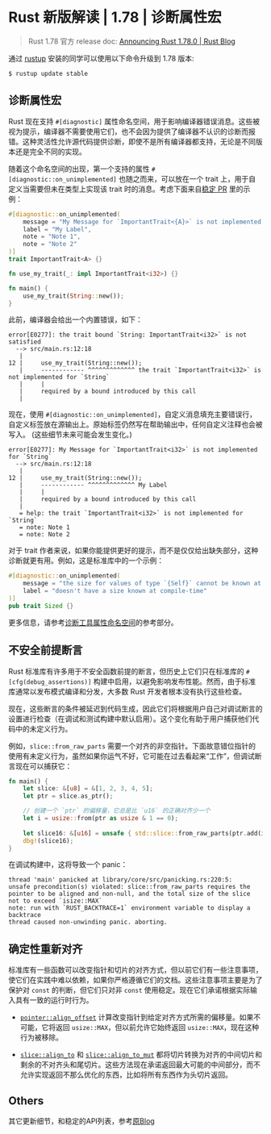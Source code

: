 # Rust 新版解读 | 1.78 | 诊断属性宏

> Rust 1.78 官方 release doc: [Announcing Rust 1.78.0 | Rust Blog](https://blog.rust-lang.org/2024/05/02/Rust-1.78.0.html)

通过 [rustup](https://www.rust-lang.org/tools/install) 安装的同学可以使用以下命令升级到 1.78 版本:

```shell
$ rustup update stable
```

## 诊断属性宏

Rust 现在支持 `#[diagnostic]` 属性命名空间，用于影响编译器错误消息。这些被视为提示，编译器不需要使用它们，也不会因为提供了编译器不认识的诊断而报错。这种灵活性允许源代码提供诊断，即使不是所有编译器都支持，无论是不同版本还是完全不同的实现。

随着这个命名空间的出现，第一个支持的属性 `#[diagnostic::on_unimplemented]` 也随之而来，可以放在一个 trait 上，用于自定义当需要但未在类型上实现该 trait 时的消息。考虑下面来自[稳定 PR](https://github.com/rust-lang/rust/pull/119888/) 里的示例：

```rust
#[diagnostic::on_unimplemented(
    message = "My Message for `ImportantTrait<{A}>` is not implemented for `{Self}`",
    label = "My Label",
    note = "Note 1",
    note = "Note 2"
)]
trait ImportantTrait<A> {}

fn use_my_trait(_: impl ImportantTrait<i32>) {}

fn main() {
    use_my_trait(String::new());
}
```

此前，编译器会给出一个内置错误，如下：

```shell
error[E0277]: the trait bound `String: ImportantTrait<i32>` is not satisfied
  --> src/main.rs:12:18
   |
12 |     use_my_trait(String::new());
   |     ------------ ^^^^^^^^^^^^^ the trait `ImportantTrait<i32>` is not implemented for `String`
   |     |
   |     required by a bound introduced by this call
   |
```

现在，使用 `#[diagnostic::on_unimplemented]`，自定义消息填充主要错误行，自定义标签放在源输出上。原始标签仍然写在帮助输出中，任何自定义注释也会被写入。 (这些细节未来可能会发生变化。)

```shell
error[E0277]: My Message for `ImportantTrait<i32>` is not implemented for `String`
  --> src/main.rs:12:18
   |
12 |     use_my_trait(String::new());
   |     ------------ ^^^^^^^^^^^^^ My Label
   |     |
   |     required by a bound introduced by this call
   |
   = help: the trait `ImportantTrait<i32>` is not implemented for `String`
   = note: Note 1
   = note: Note 2
```

对于 trait 作者来说，如果你能提供更好的提示，而不是仅仅给出缺失部分，这种诊断就更有用。例如，这是标准库中的一个示例：

```rust
#[diagnostic::on_unimplemented(
    message = "the size for values of type `{Self}` cannot be known at compilation time",
    label = "doesn't have a size known at compile-time"
)]
pub trait Sized {}
```

更多信息，请参考[诊断工具属性命名空间](https://doc.rust-lang.org/stable/reference/attributes/diagnostics.html#the-diagnostic-tool-attribute-namespace)的参考部分。

## 不安全前提断言

Rust 标准库有许多用于不安全函数前提的断言，但历史上它们只在标准库的 `#[cfg(debug_assertions)]` 构建中启用，以避免影响发布性能。然而，由于标准库通常以发布模式编译和分发，大多数 Rust 开发者根本没有执行这些检查。

现在，这些断言的条件被延迟到代码生成，因此它们将根据用户自己对调试断言的设置进行检查（在调试和测试构建中默认启用）。这个变化有助于用户捕获他们代码中的未定义行为。

例如，`slice::from_raw_parts` 需要一个对齐的非空指针。下面故意错位指针的使用有未定义行为，虽然如果你运气不好，它可能在过去看起来“工作”，但调试断言现在可以捕获它：

```rust
fn main() {
    let slice: &[u8] = &[1, 2, 3, 4, 5];
    let ptr = slice.as_ptr();

    // 创建一个 `ptr` 的偏移量，它总是比 `u16` 的正确对齐少一个
    let i = usize::from(ptr as usize & 1 == 0);
    
    let slice16: &[u16] = unsafe { std::slice::from_raw_parts(ptr.add(i).cast::<u16>(), 2) };
    dbg!(slice16);
}
```

在调试构建中，这将导致一个 panic：

```shell
thread 'main' panicked at library/core/src/panicking.rs:220:5:
unsafe precondition(s) violated: slice::from_raw_parts requires the pointer to be aligned and non-null, and the total size of the slice not to exceed `isize::MAX`
note: run with `RUST_BACKTRACE=1` environment variable to display a backtrace
thread caused non-unwinding panic. aborting.
```

## 确定性重新对齐

标准库有一些函数可以改变指针和切片的对齐方式，但以前它们有一些注意事项，使它们在实践中难以依赖，如果你严格遵循它们的文档。这些注意事项主要是为了保护对 `const` 的判断，但它们只对非 `const` 使用稳定。现在它们承诺根据实际输入具有一致的运行时行为。

* [`pointer::align_offset`](https://doc.rust-lang.org/std/primitive.pointer.html#method.align_offset) 计算改变指针到给定对齐方式所需的偏移量。如果不可能，它将返回 `usize::MAX`，但以前允许它始终返回 `usize::MAX`，现在这种行为被移除。

* [`slice::align_to`](https://doc.rust-lang.org/std/primitive.slice.html#method.align_to) 和 [`slice::align_to_mut`](https://doc.rust-lang.org/std/primitive.slice.html#method.align_to_mut) 都将切片转换为对齐的中间切片和剩余的不对齐头和尾切片。这些方法现在承诺返回最大可能的中间部分，而不允许实现返回不那么优化的东西，比如将所有东西作为头切片返回。

## Others

其它更新细节，和稳定的API列表，参考[原Blog](https://blog.rust-lang.org/2024/05/02/Rust-1.78.0.html#stabilized-apis)
